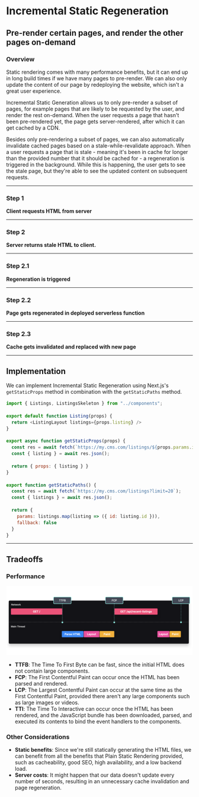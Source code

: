 # Incremental Static Regeneration
## Pre-render certain pages, and render the other pages on-demand

### Overview
Static rendering comes with many performance benefits, but it can end up in long build times if we have many pages to pre-render. We can also only update the content of our page by redeploying the website, which isn't a great user experience.

Incremental Static Generation allows us to only pre-render a subset of pages, for example pages that are likely to be requested by the user, and render the rest on-demand. When the user requests a page that hasn't been pre-rendered yet, the page gets server-rendered, after which it can get cached by a CDN.

Besides only pre-rendering a subset of pages, we can also automatically invalidate cached pages based on a stale-while-revalidate approach. When a user requests a page that is stale - meaning it's been in cache for longer than the provided number that it should be cached for - a regeneration is triggered in the background. While this is happening, the user gets to see the stale page, but they're able to see the updated content on subsequent requests.

---

### **Step 1**  
**Client requests HTML from server**  

---

### **Step 2**  
**Server returns stale HTML to client.**  

---

### **Step 2.1**  
**Regeneration is triggered**  

---

### **Step 2.2**  
**Page gets regenerated in deployed serverless function**  

---

### **Step 2.3**  
**Cache gets invalidated and replaced with new page**  

---

## Implementation
We can implement Incremental Static Regeneration using Next.js's `getStaticProps` method in combination with the `getStaticPaths` method.

```javascript
import { Listings, ListingsSkeleton } from "../components";

export default function Listing(props) {
  return <ListingLayout listings={props.listing} />
}

export async function getStaticProps(props) {
  const res = await fetch(`https://my.cms.com/listings/${props.params.id}`);
  const { listing } = await res.json();

  return { props: { listing } }
}

export function getStaticPaths() {
  const res = await fetch(`https://my.cms.com/listings?limit=20`);
  const { listings } = await res.json();

  return {
    params: listings.map(listing => ({ id: listing.id })),
    fallback: false
  }
}
```

---

## Tradeoffs
### **Performance**

![alt text](image-5.png)

- **TTFB**: The Time To First Byte can be fast, since the initial HTML does not contain large components.
- **FCP**: The First Contentful Paint can occur once the HTML has been parsed and rendered.
- **LCP**: The Largest Contentful Paint can occur at the same time as the First Contentful Paint, provided there aren't any large components such as large images or videos.
- **TTI**: The Time To Interactive can occur once the HTML has been rendered, and the JavaScript bundle has been downloaded, parsed, and executed its contents to bind the event handlers to the components.

### **Other Considerations**

- **Static benefits**: Since we're still statically generating the HTML files, we can benefit from all the benefits that Plain Static Rendering provided, such as cacheability, good SEO, high availability, and a low backend load.
- **Server costs**: It might happen that our data doesn't update every number of seconds, resulting in an unnecessary cache invalidation and page regeneration.